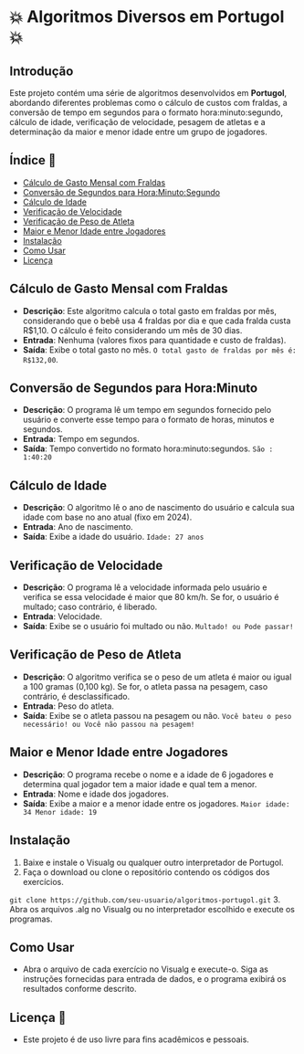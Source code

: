 #  💥 Algoritmos Diversos em Portugol  💥

## Introdução
Este projeto contém uma série de algoritmos desenvolvidos em **Portugol**, abordando diferentes problemas como o cálculo de custos com fraldas, a conversão de tempo em segundos para o formato hora:minuto:segundo, cálculo de idade, verificação de velocidade, pesagem de atletas e a determinação da maior e menor idade entre um grupo de jogadores.

## Índice 📄
- [Cálculo de Gasto Mensal com Fraldas](#cálculo-de-gasto-mensal-com-fraldas)
- [Conversão de Segundos para Hora:Minuto:Segundo](#conversão-de-segundos-para-horaminutosegundo)
- [Cálculo de Idade](#cálculo-de-idade)
- [Verificação de Velocidade](#verificação-de-velocidade)
- [Verificação de Peso de Atleta](#verificação-de-peso-de-atleta)
- [Maior e Menor Idade entre Jogadores](#maior-e-menor-idade-entre-jogadores)
- [Instalação](#instalação)
- [Como Usar](#como-usar)
- [Licença](#licença)

## Cálculo de Gasto Mensal com Fraldas
- **Descrição**: Este algoritmo calcula o total gasto em fraldas por mês, considerando que o bebê usa 4 fraldas por dia e que cada fralda custa R$1,10. O cálculo é feito considerando um mês de 30 dias.
- **Entrada**: Nenhuma (valores fixos para quantidade e custo de fraldas).
- **Saída**: Exibe o total gasto no mês. `O total gasto de fraldas por mês é: R$132,00`.

## Conversão de Segundos para Hora:Minuto
- **Descrição**: O programa lê um tempo em segundos fornecido pelo usuário e converte esse tempo para o formato de horas, minutos e segundos.
- **Entrada**: Tempo em segundos.
- **Saída**: Tempo convertido no formato hora:minuto:segundos. `São : 1:40:20`

## Cálculo de Idade
- **Descrição**: O algoritmo lê o ano de nascimento do usuário e calcula sua idade com base no ano atual (fixo em 2024).
- **Entrada**: Ano de nascimento.
- **Saída**: Exibe a idade do usuário. `Idade: 27 anos`

## Verificação de Velocidade
- **Descrição**: O programa lê a velocidade informada pelo usuário e verifica se essa velocidade é maior que 80 km/h. Se for, o usuário é multado; caso contrário, é liberado.
- **Entrada**: Velocidade.
- **Saída**: Exibe se o usuário foi multado ou não. `Multado! ou Pode passar!`

## Verificação de Peso de Atleta
- **Descrição**: O algoritmo verifica se o peso de um atleta é maior ou igual a 100 gramas (0,100 kg). Se for, o atleta passa na pesagem, caso contrário, é desclassificado.
- **Entrada**: Peso do atleta.
- **Saída**: Exibe se o atleta passou na pesagem ou não. `Você bateu o peso necessário! ou Você não passou na pesagem!`

## Maior e Menor Idade entre Jogadores
- **Descrição**: O programa recebe o nome e a idade de 6 jogadores e determina qual jogador tem a maior idade e qual tem a menor.
- **Entrada**: Nome e idade dos jogadores.
- **Saída**: Exibe a maior e a menor idade entre os jogadores. `Maior idade: 34 Menor idade: 19`

## Instalação
1. Baixe e instale o Visualg ou qualquer outro interpretador de Portugol.
2. Faça o download ou clone o repositório contendo os códigos dos exercícios.

`git clone https://github.com/seu-usuario/algoritmos-portugol.git`
3. Abra os arquivos .alg no Visualg ou no interpretador escolhido e execute os programas.

## Como Usar
- Abra o arquivo de cada exercício no Visualg e execute-o. Siga as instruções fornecidas para entrada de dados, e o programa exibirá os resultados conforme descrito.

## Licença 💝
- Este projeto é de uso livre para fins acadêmicos e pessoais.
